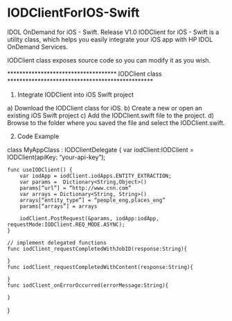 # IODClientForIOS-Swift
IDOL OnDemand for iOS - Swift. Release V1.0
IODClient for iOS - Swift is a utility class, which helps you easily integrate your iOS app with HP 
IDOL OnDemand Services.

IODClient class exposes source code so you can modify it as you wish.

************************************ IODClient class ************************************************
1. Integrate IODClient into iOS Swift project

a) Download the IODClient class for iOS.
b) Create a new or open an existing iOS Swift project
c) Add the IODClient.swift file to the project.
d) Browse to the folder where you saved the file and select the IODClient.swift.

2. Code Example

class MyAppClass : IODClientDelegate {
	var iodClient:IODClient = IODClient(apiKey: “your-api-key”);

	func useIODClient() {
		var iodApp = iodClient.iodApps.ENTITY_EXTRACTION;
		var params =  Dictionary<String,Object>()
		params[“url”] = “http://www.cnn.com”
		var arrays = Dictionary<String, String>()
		arrays[“entity_type”] = “people_eng,places_eng”
		params[“arrays”] = arrays

		iodClient.PostRequest(&params, iodApp:iodApp, requestMode:IODClient.REQ_MODE.ASYNC);
	}

	// implement delegated functions
	func iodClient_requestCompletedWithJobID(response:String){ 
	
	}
	func iodClient_requestCompletedWithContent(response:String){
	
	}
	func iodClient_onErrorOccurred(errorMessage:String){ 
	
	}
}
